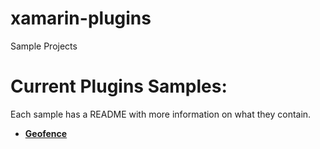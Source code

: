xamarin-plugins
===============

Sample Projects

# Current Plugins Samples:

Each sample has a README with more information on what they contain.
* **[Geofence](https://github.com/domaven/xamarin-plugins/tree/master/Samples/Geofence)**
